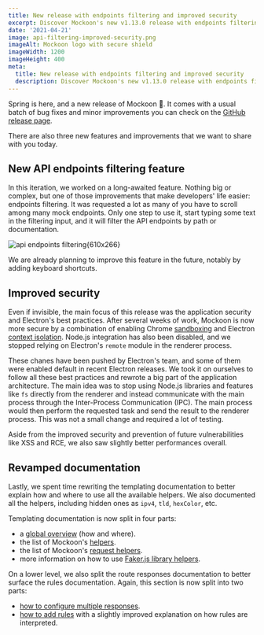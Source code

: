 ```yaml
---
title: New release with endpoints filtering and improved security
excerpt: Discover Mockoon's new v1.13.0 release with endpoints filtering, improved security and a revamped templating documentation
date: '2021-04-21'
image: api-filtering-improved-security.png
imageAlt: Mockoon logo with secure shield
imageWidth: 1200
imageHeight: 400
meta:
  title: New release with endpoints filtering and improved security
  description: Discover Mockoon's new v1.13.0 release with endpoints filtering, improved security and a revamped templating documentation
---
```


Spring is here, and a new release of Mockoon 🌻. It comes with a usual batch of bug fixes and minor improvements you can check on the [GitHub release page](https://github.com/mockoon/mockoon/releases/tag/v1.13.0).

There are also three new features and improvements that we want to share with you today.

## New API endpoints filtering feature

In this iteration, we worked on a long-awaited feature. Nothing big or complex, but one of those improvements that make developers' life easier: endpoints filtering.
It was requested a lot as many of you have to scroll among many mock endpoints. Only one step to use it, start typing some text in the filtering input, and it will filter the API endpoints by path or documentation.

![api endpoints filtering{610x266}](/images/tutorials/misc/routes-filtering.gif)

We are already planning to improve this feature in the future, notably by adding keyboard shortcuts.

## Improved security

Even if invisible, the main focus of this release was the application security and Electron's best practices. After several weeks of work, Mockoon is now more secure by a combination of enabling Chrome [sandboxing](https://www.electronjs.org/docs/latest/tutorial/sandbox/) and Electron [context isolation](https://www.electronjs.org/docs/latest/tutorial/context-isolation/). Node.js integration has also been disabled, and we stopped relying on Electron's `remote` module in the renderer process.

These chanes have been pushed by Electron's team, and some of them were enabled default in recent Electron releases. We took it on ourselves to follow all these best practices and rewrote a big part of the application architecture. The main idea was to stop using Node.js libraries and features like `fs` directly from the renderer and instead communicate with the main process through the Inter-Process Communication (IPC). The main process would then perform the requested task and send the result to the renderer process. This was not a small change and required a lot of testing.

Aside from the improved security and prevention of future vulnerabilities like XSS and RCE, we also saw slightly better performances overall.

## Revamped documentation

Lastly, we spent time rewriting the templating documentation to better explain how and where to use all the available helpers. We also documented all the helpers, including hidden ones as `ipv4`, `tld`, `hexColor`, etc.

Templating documentation is now split in four parts:

- a [global overview](docs:templating/overview) (how and where).
- the list of Mockoon's [helpers](docs:templating/mockoon-helpers).
- the list of Mockoon's [request helpers](docs:templating/mockoon-request-helpers).
- more information on how to use [Faker.js library helpers](docs:templating/fakerjs-helpers).

On a lower level, we also split the route responses documentation to better surface the rules documentation. Again, this section is now split into two parts:

- [how to configure multiple responses](docs:route-responses/multiple-responses).
- [how to add rules](docs:route-responses/dynamic-rules) with a slightly improved explanation on how rules are interpreted.
